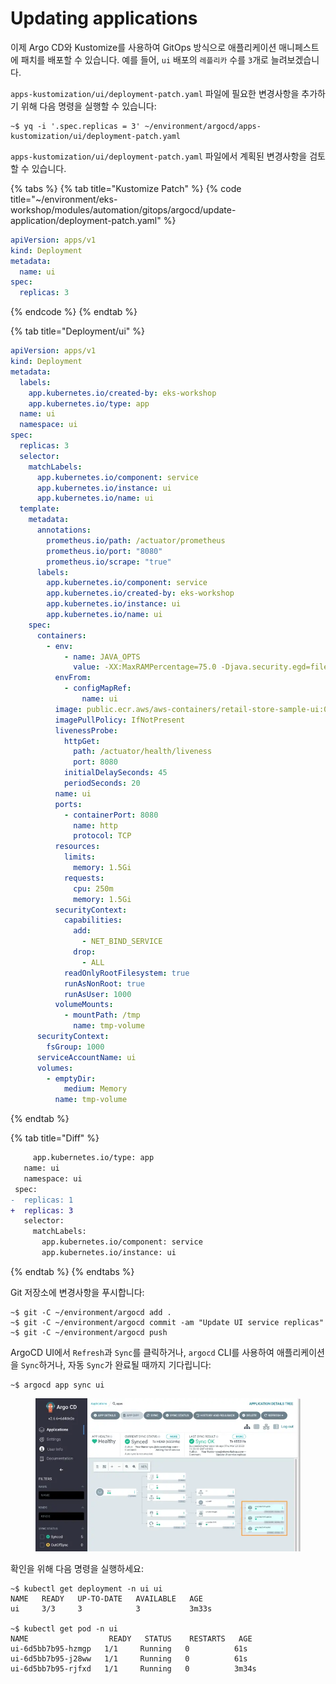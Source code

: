 # Updating applications

이제 Argo CD와 Kustomize를 사용하여 GitOps 방식으로 애플리케이션 매니페스트에 패치를 배포할 수 있습니다. 예를 들어, `ui` 배포의 `레플리카` 수를 `3`개로 늘려보겠습니다.

`apps-kustomization/ui/deployment-patch.yaml` 파일에 필요한 변경사항을 추가하기 위해 다음 명령을 실행할 수 있습니다:

```
~$ yq -i '.spec.replicas = 3' ~/environment/argocd/apps-kustomization/ui/deployment-patch.yaml
```

`apps-kustomization/ui/deployment-patch.yaml` 파일에서 계획된 변경사항을 검토할 수 있습니다.

{% tabs %}
{% tab title="Kustomize Patch" %}
{% code title="~/environment/eks-workshop/modules/automation/gitops/argocd/update-application/deployment-patch.yaml" %}
```yaml
apiVersion: apps/v1
kind: Deployment
metadata:
  name: ui
spec:
  replicas: 3
```
{% endcode %}
{% endtab %}

{% tab title="Deployment/ui" %}
```yaml
apiVersion: apps/v1
kind: Deployment
metadata:
  labels:
    app.kubernetes.io/created-by: eks-workshop
    app.kubernetes.io/type: app
  name: ui
  namespace: ui
spec:
  replicas: 3
  selector:
    matchLabels:
      app.kubernetes.io/component: service
      app.kubernetes.io/instance: ui
      app.kubernetes.io/name: ui
  template:
    metadata:
      annotations:
        prometheus.io/path: /actuator/prometheus
        prometheus.io/port: "8080"
        prometheus.io/scrape: "true"
      labels:
        app.kubernetes.io/component: service
        app.kubernetes.io/created-by: eks-workshop
        app.kubernetes.io/instance: ui
        app.kubernetes.io/name: ui
    spec:
      containers:
        - env:
            - name: JAVA_OPTS
              value: -XX:MaxRAMPercentage=75.0 -Djava.security.egd=file:/dev/urandom
          envFrom:
            - configMapRef:
                name: ui
          image: public.ecr.aws/aws-containers/retail-store-sample-ui:0.4.0
          imagePullPolicy: IfNotPresent
          livenessProbe:
            httpGet:
              path: /actuator/health/liveness
              port: 8080
            initialDelaySeconds: 45
            periodSeconds: 20
          name: ui
          ports:
            - containerPort: 8080
              name: http
              protocol: TCP
          resources:
            limits:
              memory: 1.5Gi
            requests:
              cpu: 250m
              memory: 1.5Gi
          securityContext:
            capabilities:
              add:
                - NET_BIND_SERVICE
              drop:
                - ALL
            readOnlyRootFilesystem: true
            runAsNonRoot: true
            runAsUser: 1000
          volumeMounts:
            - mountPath: /tmp
              name: tmp-volume
      securityContext:
        fsGroup: 1000
      serviceAccountName: ui
      volumes:
        - emptyDir:
            medium: Memory
          name: tmp-volume
```
{% endtab %}

{% tab title="Diff" %}
```diff
     app.kubernetes.io/type: app
   name: ui
   namespace: ui
 spec:
-  replicas: 1
+  replicas: 3
   selector:
     matchLabels:
       app.kubernetes.io/component: service
       app.kubernetes.io/instance: ui
```
{% endtab %}
{% endtabs %}

Git 저장소에 변경사항을 푸시합니다:

```
~$ git -C ~/environment/argocd add .
~$ git -C ~/environment/argocd commit -am "Update UI service replicas"
~$ git -C ~/environment/argocd push
```

ArgoCD UI에서 `Refresh`과 `Sync`를 클릭하거나, `argocd` CLI를 사용하여 애플리케이션을 `Sync`하거나, 자동 `Sync`가 완료될 때까지 기다립니다:

```
~$ argocd app sync ui
```

<figure><img src="../../../../.gitbook/assets/image (2) (1).png" alt=""><figcaption></figcaption></figure>

확인을 위해 다음 명령을 실행하세요:

```
~$ kubectl get deployment -n ui ui
NAME   READY   UP-TO-DATE   AVAILABLE   AGE
ui     3/3     3            3           3m33s

~$ kubectl get pod -n ui
NAME                  READY   STATUS    RESTARTS   AGE
ui-6d5bb7b95-hzmgp   1/1     Running   0          61s
ui-6d5bb7b95-j28ww   1/1     Running   0          61s
ui-6d5bb7b95-rjfxd   1/1     Running   0          3m34s
```

